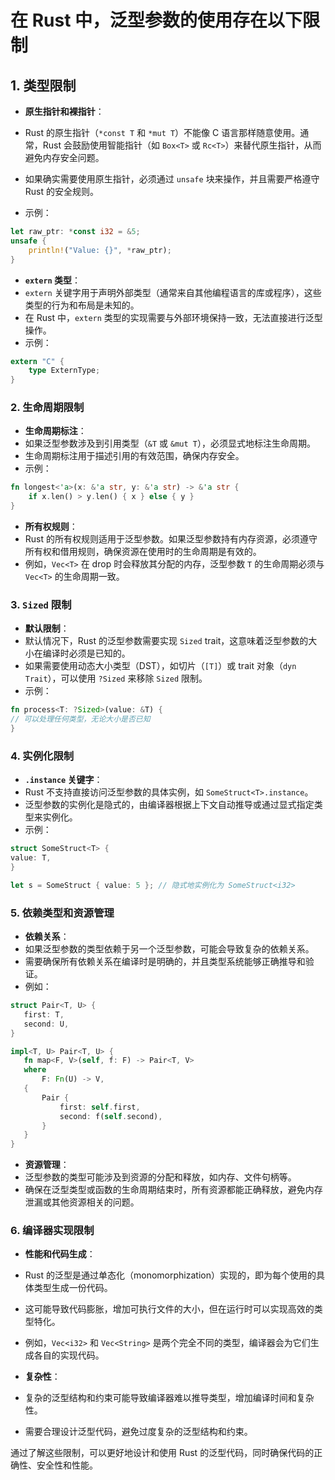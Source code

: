 # 在 Rust 中，泛型参数的使用存在以下限制

## 1. **类型限制**

- **原生指针和裸指针**：

- Rust 的原生指针（`*const T` 和 `*mut T`）不能像 C 语言那样随意使用。通常，Rust 会鼓励使用智能指针（如 `Box<T>` 或 `Rc<T>`）来替代原生指针，从而避免内存安全问题。
- 如果确实需要使用原生指针，必须通过 `unsafe` 块来操作，并且需要严格遵守 Rust 的安全规则。
- 示例：

```rust
let raw_ptr: *const i32 = &5;
unsafe {
    println!("Value: {}", *raw_ptr);
}
```

- **`extern` 类型**：
- `extern` 关键字用于声明外部类型（通常来自其他编程语言的库或程序），这些类型的行为和布局是未知的。
- 在 Rust 中，`extern` 类型的实现需要与外部环境保持一致，无法直接进行泛型操作。
- 示例：

```rust
extern "C" {
    type ExternType;
}
```

### 2. **生命周期限制**

- **生命周期标注**：
- 如果泛型参数涉及到引用类型（`&T` 或 `&mut T`），必须显式地标注生命周期。
- 生命周期标注用于描述引用的有效范围，确保内存安全。
- 示例：

 ```rust
 fn longest<'a>(x: &'a str, y: &'a str) -> &'a str {
     if x.len() > y.len() { x } else { y }
 }
 ```

- **所有权规则**：
- Rust 的所有权规则适用于泛型参数。如果泛型参数持有内存资源，必须遵守所有权和借用规则，确保资源在使用时的生命周期是有效的。
- 例如，`Vec<T>` 在 drop 时会释放其分配的内存，泛型参数 `T` 的生命周期必须与 `Vec<T>` 的生命周期一致。

### 3. **`Sized` 限制**

- **默认限制**：
- 默认情况下，Rust 的泛型参数需要实现 `Sized` trait，这意味着泛型参数的大小在编译时必须是已知的。
- 如果需要使用动态大小类型（DST），如切片（`[T]`）或 trait 对象（`dyn Trait`），可以使用 `?Sized` 来移除 `Sized` 限制。
- 示例：

```rust
fn process<T: ?Sized>(value: &T) {
// 可以处理任何类型，无论大小是否已知
}
```

### 4. **实例化限制**

- **`.instance` 关键字**：
- Rust 不支持直接访问泛型参数的具体实例，如 `SomeStruct<T>.instance`。
- 泛型参数的实例化是隐式的，由编译器根据上下文自动推导或通过显式指定类型来实例化。
- 示例：

```rust
struct SomeStruct<T> {
value: T,
}

let s = SomeStruct { value: 5 }; // 隐式地实例化为 SomeStruct<i32>
```

### 5. **依赖类型和资源管理**

- **依赖关系**：
- 如果泛型参数的类型依赖于另一个泛型参数，可能会导致复杂的依赖关系。
- 需要确保所有依赖关系在编译时是明确的，并且类型系统能够正确推导和验证。
- 例如：

```rust
struct Pair<T, U> {
   first: T,
   second: U,
}

impl<T, U> Pair<T, U> {
   fn map<F, V>(self, f: F) -> Pair<T, V>
   where
       F: Fn(U) -> V,
   {
       Pair {
           first: self.first,
           second: f(self.second),
       }
   }
}
```

- **资源管理**：
- 泛型参数的类型可能涉及到资源的分配和释放，如内存、文件句柄等。
- 确保在泛型类型或函数的生命周期结束时，所有资源都能正确释放，避免内存泄漏或其他资源相关的问题。

### 6. **编译器实现限制**

- **性能和代码生成**：

- Rust 的泛型是通过单态化（monomorphization）实现的，即为每个使用的具体类型生成一份代码。
- 这可能导致代码膨胀，增加可执行文件的大小，但在运行时可以实现高效的类型特化。
- 例如，`Vec<i32>` 和 `Vec<String>` 是两个完全不同的类型，编译器会为它们生成各自的实现代码。

- **复杂性**：

- 复杂的泛型结构和约束可能导致编译器难以推导类型，增加编译时间和复杂性。
- 需要合理设计泛型代码，避免过度复杂的泛型结构和约束。

通过了解这些限制，可以更好地设计和使用 Rust 的泛型代码，同时确保代码的正确性、安全性和性能。
